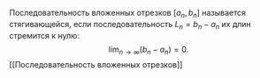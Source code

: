 Последовательность вложенных отрезков $[a_{n}, b_{n}]$ называется стягивающейся, если последовательность $L_{n} = b_{n}-a_{n}$ их длин стремится к нулю: $$
\lim_{ n \to \infty } (b_{n} - a_{n}) = 0.
$$
[[Последовательность вложенных отрезков]]
